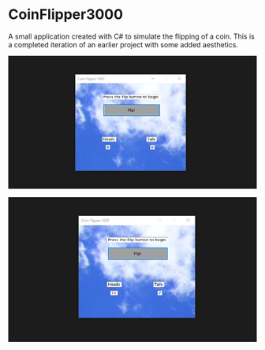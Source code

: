 # CoinFlipper3000
A small application created with C# to simulate the flipping of a coin. This is a completed iteration of an earlier project with some added aesthetics. 


![alt text](https://github.com/abelberhane/CoinFlipper3000/blob/master/Images/Coin_Flipper_3000.png)

![alt text](https://github.com/abelberhane/CoinFlipper3000/blob/master/Images/Coin_Flipper_3000_2.png)
